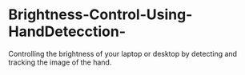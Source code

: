 # Brightness-Control-Using-HandDetecction-
Controlling the brightness of your laptop or desktop by detecting and tracking the image of the hand.
